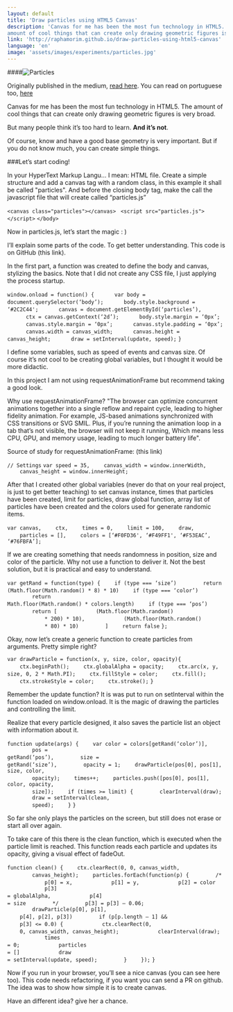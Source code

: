 ```yaml
---
layout: default
title: 'Draw particles using HTML5 Canvas'
description: 'Canvas for me has been the most fun technology in HTML5. The
amount of cool things that can create only drawing geometric figures is very broad.'
link: 'http://raphamorim.github.io/draw-particles-using-html5-canvas'
language: 'en'
image: 'assets/images/experiments/particles.jpg'
---
```


####<img src="/assets/images/experiments/particles.jpg" alt="Particles" />

Originally published in the medium, [read
here](https://medium.com/@raphamorim/draw-particles-using-html5-canvas-6151ab214f7a).
You can read on portuguese too,
[here](http://imasters.com.br/front-end/web-standards/desenhando-particulas-usando-html5-canvas/)

<!-- more -->

Canvas for me has been the most fun technology in HTML5. The amount of cool
things that can create only drawing geometric figures is very broad.

But many people think it’s too hard to learn. **And it’s not**.

Of course, know and have a good base geometry is very important. But if you do
not know much, you can create simple things.

###Let’s start coding!

In your HyperText Markup Langu… I mean: HTML file. Create a simple structure and
add a canvas tag with a random class, in this example it shall be called
"particles". And before the closing body tag, make the call the javascript file
that will create called “particles.js”

<div class="code">
        <code>&lt;canvas class="particles"&gt;&lt;/canvas&gt; </code>
        <code></code>
        <code>&lt;script src="particles.js"&gt;&lt;/script&gt;</code>
        <code>&lt;/body&gt;</code>

</div>

Now in particles.js, let’s start the magic : )

I’ll explain some parts of the code. To get better understanding. This code is
on GitHub (this link).

In the first part, a function was created to define the body and canvas,
   stylizing the basics. Note that I did not create any CSS file, I just
   applying the process startup.

<div class="code">
   <code>window.onload = function() {</code>
   <code>&nbsp;&nbsp;&nbsp;&nbsp;&nbsp;&nbsp;var body = document.querySelector(‘body’);</code>
   <code>&nbsp;&nbsp;&nbsp;&nbsp;&nbsp;&nbsp;body.style.background = ‘#2C2C44';</code>
   <code></code>
   <code>&nbsp;&nbsp;&nbsp;&nbsp;&nbsp;&nbsp;canvas = document.getElementById(‘particles’),</code>
   <code>&nbsp;&nbsp;&nbsp;&nbsp;&nbsp;&nbsp;ctx = canvas.getContext(‘2d’);</code>
   <code>&nbsp;&nbsp;&nbsp;&nbsp;&nbsp;&nbsp;body.style.margin = ‘0px’;</code>
   <code>&nbsp;&nbsp;&nbsp;&nbsp;&nbsp;&nbsp;canvas.style.margin = ‘0px’;</code>
   <code>&nbsp;&nbsp;&nbsp;&nbsp;&nbsp;&nbsp;canvas.style.padding = ‘0px’;</code>
   <code></code>
   <code>&nbsp;&nbsp;&nbsp;&nbsp;&nbsp;&nbsp;canvas.width = canvas_width;</code>
   <code>&nbsp;&nbsp;&nbsp;&nbsp;&nbsp;&nbsp;canvas.height = canvas_height;</code>
   <code></code>
   <code>&nbsp;&nbsp;&nbsp;&nbsp;&nbsp;&nbsp;draw = setInterval(update, speed);</code>
   <code>}</code>
</div>

I define some variables, such as speed of events and canvas size. Of course it’s
not cool to be creating global variables, but I thought it would be more
didactic.

In this project I am not using requestAnimationFrame but recommend taking a good
look.

Why use requestAnimationFrame? "The browser can optimize concurrent animations
together into a single reflow and repaint cycle, leading to higher fidelity
animation. For example, JS-based animations synchronized with CSS transitions or
SVG SMIL. Plus, if you’re running the animation loop in a tab that’s not
visible, the browser will not keep it running, Which means less CPU, GPU, and
memory usage, leading to much longer battery life".

Source of study for requestAnimationFrame: (this link)


<div class="code">
<code>// Settings</code>
<code>var speed = 35,</code>
<code>&nbsp;&nbsp;&nbsp;&nbsp;canvas_width = window.innerWidth,</code>
<code>&nbsp;&nbsp;&nbsp;&nbsp;canvas_height = window.innerHeight;</code>
</div>

After that I created other global variables (never do that on your real project,
        is just to get better teaching) to set canvas instance, times that
particles have been created, limit for particles, draw global function, array
list of particles have been created and the colors used for generate randomic
items.

<div class="code">
<code>var canvas,</code>
<code>&nbsp;&nbsp;&nbsp;&nbsp;ctx,</code>
<code>&nbsp;&nbsp;&nbsp;&nbsp;times = 0,</code>
<code>&nbsp;&nbsp;&nbsp;&nbsp;limit = 100,</code>
<code>&nbsp;&nbsp;&nbsp;&nbsp;draw,</code>
<code>&nbsp;&nbsp;&nbsp;&nbsp;particles = [],</code>
<code>&nbsp;&nbsp;&nbsp;&nbsp;colors = [‘#F0FD36', ‘#F49FF1', ‘#F53EAC’, ‘#76FBFA’];</code>
</div>

If we are creating something that needs randomness in position, size and color
of the particle. Why not use a function to deliver it. Not the best solution,
   but it is practical and easy to understand.

<div class="code">
<code>var getRand = function(type) {</code>
<code>&nbsp;&nbsp;&nbsp;&nbsp;if (type === ‘size’)</code>
<code>&nbsp;&nbsp;&nbsp;&nbsp;&nbsp;&nbsp;&nbsp;&nbsp;return
(Math.floor(Math.random() * 8) * 10)</code>
<code></code>
<code>&nbsp;&nbsp;&nbsp;&nbsp;if (type === ‘color’)</code>
<code>&nbsp;&nbsp;&nbsp;&nbsp;&nbsp;&nbsp;&nbsp;&nbsp;return
Math.floor(Math.random() * colors.length)</code>
<code></code>
<code>&nbsp;&nbsp;&nbsp;&nbsp;if (type === ‘pos’)</code>
<code>&nbsp;&nbsp;&nbsp;&nbsp;&nbsp;&nbsp;&nbsp;&nbsp;return [</code>
<code>&nbsp;&nbsp;&nbsp;&nbsp;&nbsp;&nbsp;&nbsp;&nbsp;&nbsp;&nbsp;&nbsp;&nbsp;(Math.floor(Math.random()
            * 200) * 10),</code>
<code>&nbsp;&nbsp;&nbsp;&nbsp;&nbsp;&nbsp;&nbsp;&nbsp;&nbsp;&nbsp;&nbsp;&nbsp;(Math.floor(Math.random()
            * 80) * 10)</code>
<code>&nbsp;&nbsp;&nbsp;&nbsp;&nbsp;&nbsp;&nbsp;&nbsp;]</code>
<code></code>
<code>&nbsp;&nbsp;&nbsp;&nbsp;return false</code>
<code></code>
<code>};</code>
</div>

Okay, now let’s create a generic function to create particles from arguments.
Pretty simple right?

<div class="code">
<code>var drawParticle = function(x, y, size, color, opacity){</code>
<code>&nbsp;&nbsp;&nbsp;&nbsp;ctx.beginPath();</code>
<code>&nbsp;&nbsp;&nbsp;&nbsp;ctx.globalAlpha = opacity;</code>
<code>&nbsp;&nbsp;&nbsp;&nbsp;ctx.arc(x, y, size, 0, 2 * Math.PI);</code>
<code>&nbsp;&nbsp;&nbsp;&nbsp;ctx.fillStyle = color;</code>
<code>&nbsp;&nbsp;&nbsp;&nbsp;ctx.fill();</code>
<code>&nbsp;&nbsp;&nbsp;&nbsp;ctx.strokeStyle = color;</code>
<code>&nbsp;&nbsp;&nbsp;&nbsp;ctx.stroke();</code>
<code>}</code>
</div>

Remember the update function? It is was put to run on setInterval within the
function loaded on window.onload. It is the magic of drawing the particles and
controlling the limit.

Realize that every particle designed, it also saves the particle list an object
with information about it.

<div class="code">
<code>function update(args) {</code>
<code>&nbsp;&nbsp;&nbsp;&nbsp;var color = colors[getRand(‘color’)],</code>
<code>&nbsp;&nbsp;&nbsp;&nbsp;&nbsp;&nbsp;&nbsp;&nbsp;pos =
getRand(‘pos’),</code>
<code>&nbsp;&nbsp;&nbsp;&nbsp;&nbsp;&nbsp;&nbsp;&nbsp;size =
getRand(‘size’),</code>
<code>&nbsp;&nbsp;&nbsp;&nbsp;&nbsp;&nbsp;&nbsp;&nbsp;opacity = 1;</code>
<code></code>
<code>&nbsp;&nbsp;&nbsp;&nbsp;drawParticle(pos[0], pos[1], size, color,
        opacity);</code>
<code></code>
<code>&nbsp;&nbsp;&nbsp;&nbsp;times++;</code>
<code></code>
<code>&nbsp;&nbsp;&nbsp;&nbsp;particles.push([pos[0], pos[1], color, opacity,
        size]);</code>
<code>&nbsp;&nbsp;&nbsp;&nbsp;if (times >= limit) {</code>
<code>&nbsp;&nbsp;&nbsp;&nbsp;&nbsp;&nbsp;&nbsp;&nbsp;clearInterval(draw);</code>
<code>&nbsp;&nbsp;&nbsp;&nbsp;&nbsp;&nbsp;&nbsp;&nbsp;draw = setInterval(clean,
        speed);</code>
<code>&nbsp;&nbsp;&nbsp;&nbsp;}</code>
<code>}</code>
</div>

So far she only plays the particles on the screen, but still does not erase or
start all over again.

To take care of this there is the clean function, which is executed when the
particle limit is reached. This function reads each particle and updates its
opacity, giving a visual effect of fadeOut.

<div class="code">
<code>function clean() {</code>
<code>&nbsp;&nbsp;&nbsp;&nbsp;ctx.clearRect(0, 0, canvas_width,
        canvas_height);</code>
<code>&nbsp;&nbsp;&nbsp;&nbsp;particles.forEach(function(p) {</code>
<code>&nbsp;&nbsp;&nbsp;&nbsp;&nbsp;&nbsp;&nbsp;&nbsp;/*</code>
<code>&nbsp;&nbsp;&nbsp;&nbsp;&nbsp;&nbsp;&nbsp;&nbsp;&nbsp;&nbsp;&nbsp;&nbsp;p[0] = x,</code>
<code>&nbsp;&nbsp;&nbsp;&nbsp;&nbsp;&nbsp;&nbsp;&nbsp;&nbsp;&nbsp;&nbsp;&nbsp;p[1] = y,</code>
<code>&nbsp;&nbsp;&nbsp;&nbsp;&nbsp;&nbsp;&nbsp;&nbsp;&nbsp;&nbsp;&nbsp;&nbsp;p[2] = color</code>
<code>&nbsp;&nbsp;&nbsp;&nbsp;&nbsp;&nbsp;&nbsp;&nbsp;&nbsp;&nbsp;&nbsp;&nbsp;p[3]
= globalAlpha,</code>
<code>&nbsp;&nbsp;&nbsp;&nbsp;&nbsp;&nbsp;&nbsp;&nbsp;&nbsp;&nbsp;&nbsp;&nbsp;p[4]
= size</code>
<code>&nbsp;&nbsp;&nbsp;&nbsp;&nbsp;&nbsp;&nbsp;&nbsp;*/</code>
<code></code>
<code>&nbsp;&nbsp;&nbsp;&nbsp;&nbsp;&nbsp;&nbsp;&nbsp;p[3] = p[3] — 0.06;</code>
<code></code>
<code>&nbsp;&nbsp;&nbsp;&nbsp;&nbsp;&nbsp;&nbsp;&nbsp;drawParticle(p[0], p[1],
    p[4], p[2], p[3])</code>
<code></code>
<code>&nbsp;&nbsp;&nbsp;&nbsp;&nbsp;&nbsp;&nbsp;&nbsp;if (p[p.length — 1] &&
    p[3] <= 0.0) {</code>
<code>&nbsp;&nbsp;&nbsp;&nbsp;&nbsp;&nbsp;&nbsp;&nbsp;&nbsp;&nbsp;&nbsp;&nbsp;ctx.clearRect(0,
    0, canvas_width, canvas_height);</code>
<code>&nbsp;&nbsp;&nbsp;&nbsp;&nbsp;&nbsp;&nbsp;&nbsp;&nbsp;&nbsp;&nbsp;&nbsp;clearInterval(draw);</code>
<code>&nbsp;&nbsp;&nbsp;&nbsp;&nbsp;&nbsp;&nbsp;&nbsp;&nbsp;&nbsp;&nbsp;&nbsp;times
= 0;</code>
<code>&nbsp;&nbsp;&nbsp;&nbsp;&nbsp;&nbsp;&nbsp;&nbsp;&nbsp;&nbsp;&nbsp;&nbsp;particles
= []</code>
<code>&nbsp;&nbsp;&nbsp;&nbsp;&nbsp;&nbsp;&nbsp;&nbsp;&nbsp;&nbsp;&nbsp;&nbsp;draw
= setInterval(update, speed);</code>
<code>&nbsp;&nbsp;&nbsp;&nbsp;&nbsp;&nbsp;&nbsp;&nbsp;}</code>
<code>&nbsp;&nbsp;&nbsp;&nbsp;});</code>
<code>}</code>
</div>

Now if you run in your browser, you’ll see a nice canvas (you can see here too).
This code needs refactoring, if you want you can send a PR on github. The idea
was to show how simple it is to create canvas.

Have an different idea? give her a chance.
